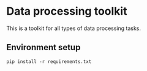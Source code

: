 # Data processing toolkit

This is a toolkit for all types of data processing tasks.

## Environment setup

```
pip install -r requirements.txt
```